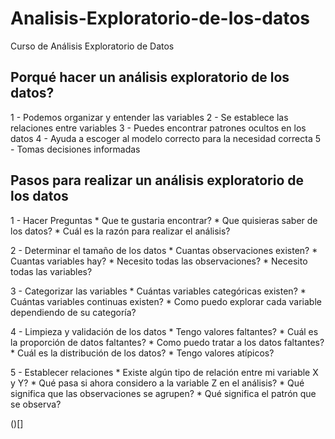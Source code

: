 # Analisis-Exploratorio-de-los-datos
Curso de Análisis Exploratorio de Datos

## Porqué hacer un análisis exploratorio de los datos?

1 - Podemos organizar y entender las variables
2 - Se establece las relaciones entre variables
3 - Puedes encontrar patrones ocultos en los datos
4 - Ayuda a escoger al modelo correcto para la necesidad correcta
5 - Tomas decisiones informadas

## Pasos para realizar un análisis exploratorio de los datos

1 - Hacer Preguntas
    * Que te gustaria encontrar?
    * Que quisieras saber de los datos?
    * Cuál es la razón para realizar el análisis?

2 - Determinar el tamaño de los datos
    * Cuantas observaciones existen?
    * Cuantas variables hay?
    * Necesito todas las observaciones?
    * Necesito todas las variables?

3 - Categorizar las variables
    * Cuántas variables categóricas existen?
    * Cuántas variables continuas existen?
    * Como puedo explorar cada variable dependiendo de su categoría?

4 - Limpieza y validación de los datos
    * Tengo valores faltantes?
    * Cuál es la proporción de datos faltantes?
    * Como puedo tratar a los datos faltantes?
    * Cuál es la distribución de los datos?
    * Tengo valores atípicos?

5 - Establecer relaciones
    * Existe algún tipo de relación entre mi variable X y Y?
    * Qué pasa si ahora considero a la variable Z en el análisis?
    * Qué significa que las observaciones se agrupen?
    * Qué significa el patrón que se observa?

()[]